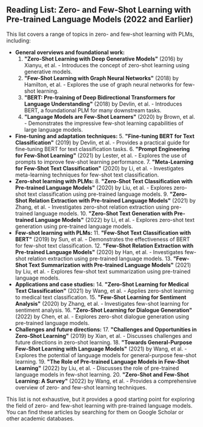 ## Reading List: Zero- and Few-Shot Learning with Pre-trained Language Models (2022 and Earlier)

This list covers a range of topics in zero- and few-shot learning with PLMs, including:

* **General overviews and foundational work:**
    1. **"Zero-Shot Learning with Deep Generative Models"** (2016) by Xianyu, et al. - Introduces the concept of zero-shot learning using generative models.
    2. **"Few-Shot Learning with Graph Neural Networks"** (2018) by Hamilton, et al. - Explores the use of graph neural networks for few-shot learning.
    3. **"BERT: Pre-training of Deep Bidirectional Transformers for Language Understanding"** (2018) by Devlin, et al. - Introduces BERT, a foundational PLM for many downstream tasks.
    4. **"Language Models are Few-Shot Learners"** (2020) by Brown, et al. - Demonstrates the impressive few-shot learning capabilities of large language models.
* **Fine-tuning and adaptation techniques:**
    5. **"Fine-tuning BERT for Text Classification"** (2019) by Devlin, et al. - Provides a practical guide for fine-tuning BERT for text classification tasks.
    6. **"Prompt Engineering for Few-Shot Learning"** (2021) by Lester, et al. - Explores the use of prompts to improve few-shot learning performance.
    7. **"Meta-Learning for Few-Shot Text Classification"** (2020) by Li, et al. - Investigates meta-learning techniques for few-shot text classification.
* **Zero-shot learning with PLMs:**
    8. **"Zero-Shot Text Classification with Pre-trained Language Models"** (2020) by Liu, et al. - Explores zero-shot text classification using pre-trained language models.
    9. **"Zero-Shot Relation Extraction with Pre-trained Language Models"** (2021) by Zhang, et al. - Investigates zero-shot relation extraction using pre-trained language models.
    10. **"Zero-Shot Text Generation with Pre-trained Language Models"** (2022) by Li, et al. - Explores zero-shot text generation using pre-trained language models.
* **Few-shot learning with PLMs:**
    11. **"Few-Shot Text Classification with BERT"** (2019) by Sun, et al. - Demonstrates the effectiveness of BERT for few-shot text classification.
    12. **"Few-Shot Relation Extraction with Pre-trained Language Models"** (2020) by Han, et al. - Investigates few-shot relation extraction using pre-trained language models.
    13. **"Few-Shot Text Summarization with Pre-trained Language Models"** (2021) by Liu, et al. - Explores few-shot text summarization using pre-trained language models.
* **Applications and case studies:**
    14. **"Zero-Shot Learning for Medical Text Classification"** (2021) by Wang, et al. - Applies zero-shot learning to medical text classification.
    15. **"Few-Shot Learning for Sentiment Analysis"** (2020) by Zhang, et al. - Investigates few-shot learning for sentiment analysis.
    16. **"Zero-Shot Learning for Dialogue Generation"** (2022) by Chen, et al. - Explores zero-shot dialogue generation using pre-trained language models.
* **Challenges and future directions:**
    17. **"Challenges and Opportunities in Zero-Shot Learning"** (2019) by Xian, et al. - Discusses challenges and future directions in zero-shot learning.
    18. **"Towards General-Purpose Few-Shot Learning with Language Models"** (2021) by Wang, et al. - Explores the potential of language models for general-purpose few-shot learning.
    19. **"The Role of Pre-trained Language Models in Few-Shot Learning"** (2022) by Liu, et al. - Discusses the role of pre-trained language models in few-shot learning.
    20. **"Zero-Shot and Few-Shot Learning: A Survey"** (2022) by Wang, et al. - Provides a comprehensive overview of zero- and few-shot learning techniques.

This list is not exhaustive, but it provides a good starting point for exploring the field of zero- and few-shot learning with pre-trained language models. You can find these articles by searching for them on Google Scholar or other academic databases.